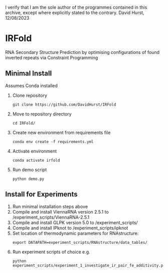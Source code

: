 I verify that I am the sole author of the programmes contained in this archive, except where explicitly stated to the contrary.
David Hurst, 12/08/2023

# IRFold

RNA Secondary Structure Prediction by optimising configurations of found inverted repeats via Constraint Programming

## Minimal Install
Assumes Conda installed 
1. Clone repository 
    ```
    git clone https://github.com/DavidHurst/IRFold 
    ```
2. Move to repository directory
    ```
    cd IRFold/
    ```
3. Create new environment from requirements file 
    ```
    conda env create -f requirements.yml
    ```
4. Activate environment 
    ```
    conda activate irfold
    ```
5. Run demo script 
    ```
    python demo.py
    ```

## Install for Experiments

1. Run minimal installation steps above
1. Compile and install ViennaRNA version 2.5.1 to /experiment_scripts/ViennaRNA-2.5.1
2. Compile and install GLPK version 5.0 to /experiment_scripts/
3. Compile and install IPknot to /experiment_scripts/ipknot
5. Set location of thermodynamic parameters for RNAstructure:
    ```
    export DATAPATH=experiment_scripts/RNAstructure/data_tables/
    ```
6. Run experiment scripts of choice e.g.
    ```
    python experiment_scripts/experiment_1_investigate_ir_pair_fe_additivity.py
    ```

